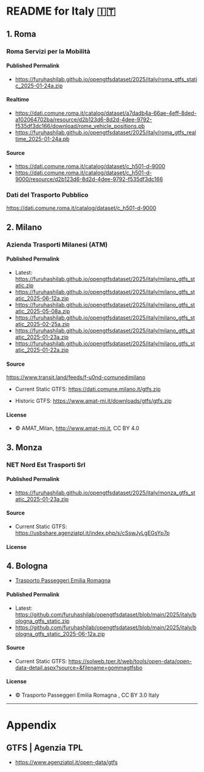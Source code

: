 # README for Italy 🇮🇹

## 1. Roma

### Roma Servizi per la Mobilità
#### Published Permalink
 * https://furuhashilab.github.io/opengtfsdataset/2025/italy/roma_gtfs_static_2025-01-24a.zip

#### Realtime
 * https://dati.comune.roma.it/catalog/dataset/a7dadb4a-66ae-4eff-8ded-a102064702ba/resource/d2b123d6-8d2d-4dee-9792-f535df3dc166/download/rome_vehicle_positions.pb
 * https://furuhashilab.github.io/opengtfsdataset/2025/italy/roma_gtfs_realtime_2025-01-24a.pb

#### Source
 * https://dati.comune.roma.it/catalog/dataset/c_h501-d-9000
 * https://dati.comune.roma.it/catalog/dataset/c_h501-d-9000/resource/d2b123d6-8d2d-4dee-9792-f535df3dc166


### Dati del Trasporto Pubblico
https://dati.comune.roma.it/catalog/dataset/c_h501-d-9000


## 2. Milano

### Azienda Trasporti Milanesi (ATM)
#### Published Permalink
 * Latest: https://furuhashilab.github.io/opengtfsdataset/2025/italy/milano_gtfs_static.zip
 * https://furuhashilab.github.io/opengtfsdataset/2025/italy/milano_gtfs_static_2025-06-12a.zip
 * https://furuhashilab.github.io/opengtfsdataset/2025/italy/milano_gtfs_static_2025-05-08a.zip
 * https://furuhashilab.github.io/opengtfsdataset/2025/italy/milano_gtfs_static_2025-02-25a.zip
 * https://furuhashilab.github.io/opengtfsdataset/2025/italy/milano_gtfs_static_2025-01-23a.zip
 * https://furuhashilab.github.io/opengtfsdataset/2025/italy/milano_gtfs_static_2025-01-22a.zip

#### Source
https://www.transit.land/feeds/f-u0nd-comunedimilano

 * Current Static GTFS: 
https://dati.comune.milano.it/gtfs.zip

 * Historic GTFS: 
https://www.amat-mi.it/downloads/gtfs/gtfs.zip

#### License
 * © AMAT_Milan, http://www.amat-mi.it, CC BY 4.0


## 3. Monza
### NET Nord Est Trasporti Srl
#### Published Permalink
 * https://furuhashilab.github.io/opengtfsdataset/2025/italy/monza_gtfs_static_2025-01-23a.zip

#### Source
 * Current Static GTFS: 
https://usbshare.agenziatpl.it/index.php/s/cSswJyLgEGsYp7p

#### License



## 4. Bologna
 * [Trasporto Passeggeri Emilia Romagna](https://solweb.tper.it/web/tools/open-data/open-data-detail.aspx?source=&filename=gommagtfsbo) 
#### Published Permalink
 * Latest: https://github.com/furuhashilab/opengtfsdataset/blob/main/2025/italy/bologna_gtfs_static.zip
 * https://github.com/furuhashilab/opengtfsdataset/blob/main/2025/italy/bologna_gtfs_static_2025-06-12a.zip

#### Source
 * Current Static GTFS: 
https://solweb.tper.it/web/tools/open-data/open-data-detail.aspx?source=&filename=gommagtfsbo

#### License
 * © Trasporto Passeggeri Emilia Romagna , CC BY 3.0 Italy

---

# Appendix
## GTFS | Agenzia TPL
 * https://www.agenziatpl.it/open-data/gtfs
